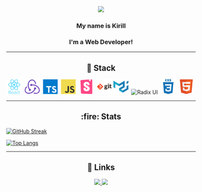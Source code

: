 <div id="header" align="center">
  <img src="https://media.giphy.com/media/v1.Y2lkPTc5MGI3NjExbnBidTRhbHQ0dnd5c2VpejRpaGg0cDJuNGFlaWUxZGZjZm12M2hhdSZlcD12MV9pbnRlcm5hbF9naWZfYnlfaWQmY3Q9cw/BOOyywoZerTGp90YPN/giphy.gif" width="400"/>
</div>

<h3 align="center">My name is Kirill</h3>
<h3 align="center">I'm a Web Developer!</h3>

---

<h2 align="center">🦾 Stack</h2>
<div align="center">
  <img src="https://github.com/devicons/devicon/blob/master/icons/react/react-original-wordmark.svg" title="React" alt="React" width="40" height="40"/>&nbsp;
    <img src="https://github.com/devicons/devicon/blob/master/icons/redux/redux-original.svg" title="Redux" alt="Redux " width="40" height="40"/>&nbsp;
  <img src="https://github.com/devicons/devicon/blob/master/icons/typescript/typescript-plain.svg" title="Typescript" alt="typescript" width="40" height="40"/>&nbsp;
  <img src="https://github.com/devicons/devicon/blob/master/icons/javascript/javascript-original.svg" title="JavaScript" alt="JavaScript" width="40" height="40"/>&nbsp;
  <img src="https://raw.githubusercontent.com/devicons/devicon/6910f0503efdd315c8f9b858234310c06e04d9c0/icons/storybook/storybook-original.svg" title="StoryBook" alt="storybook" width="40" height="40"/>&nbsp;
 <img src="https://github.com/devicons/devicon/blob/master/icons/git/git-original-wordmark.svg" title="Git" **alt="Git" width="40" height="40"/>
  <img src="https://github.com/devicons/devicon/blob/master/icons/materialui/materialui-original.svg" title="Material UI" alt="Material UI" width="40" height="40"/>&nbsp;
<img src="https://static-00.iconduck.com/assets.00/brand-radix-ui-icon-1536x2048-78tvytqz.png" title="Radix UI" alt="Radix UI" width="40" height="40"/>&nbsp;
  <img src="https://github.com/devicons/devicon/blob/master/icons/css3/css3-plain-wordmark.svg"  title="CSS3" alt="CSS" width="40" height="40"/>&nbsp;
  <img src="https://github.com/devicons/devicon/blob/master/icons/html5/html5-original.svg" title="HTML5" alt="HTML" width="40" height="40"/>&nbsp;
</div>

   ---

  <h2 align="center">:fire: Stats</h2>
  <a href="https://git.io/streak-stats"><img src="https://github-readme-streak-stats.herokuapp.com?user=kirabortz&theme=github-dark-blue&border_radius=7&card_width=1000" alt="GitHub Streak" /></a>

[![Top Langs](https://github-readme-stats.vercel.app/api/top-langs/?username=kirabortz&layout=compact&card_width=1000&theme=vision-friendly-dark)](https://github.com/anuraghazra/github-readme-stats)

---

 <h2 align="center">🔗 Links</h2>
<div id="badges" align="center">
   <a href="https://t.me/BladeDancer69">
  <img src='https://img.shields.io/badge/Telegram-deepskyblue?logo=telegram&logoColor=darkblue&style=for-the-badge' />
   </a>
   <a href="https://vk.com/bladedancer">
   <img src='https://img.shields.io/badge/vk-deepskyblue?logo=vk&logoColor=darkblue&style=for-the-badge' />
   </a>
   </div>
